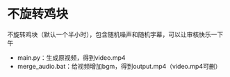 # 不旋转鸡块
不旋转鸡块（默认一个半小时），包含随机噪声和随机字幕，可以让审核快乐一下午

* main.py：生成原视频，得到video.mp4
* merge_audio.bat：给视频增加bgm，得到output.mp4（video.mp4可删）